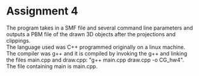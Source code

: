 # Assignment 4 
The program takes in a SMF file and several command line parameters and outputs a PBM file of the drawn 3D objects after the projections and clippings.  
The language used was C++ programmed originally on a linux machine.  
The compiler was g++ and it is compiled by invoking the g++ and linking the files main.cpp and draw.cpp: "g++ main.cpp draw.cpp -o CG_hw4".  
The file containing main is main.cpp.
